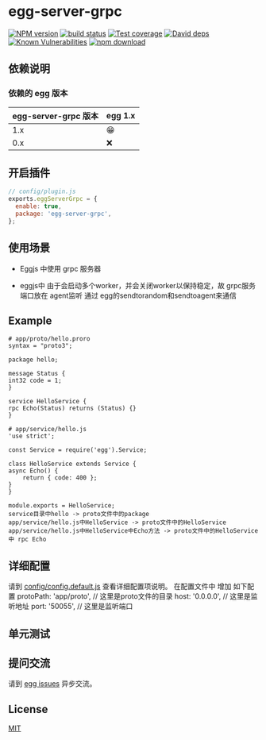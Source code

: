 # egg-server-grpc

[![NPM version][npm-image]][npm-url]
[![build status][travis-image]][travis-url]
[![Test coverage][codecov-image]][codecov-url]
[![David deps][david-image]][david-url]
[![Known Vulnerabilities][snyk-image]][snyk-url]
[![npm download][download-image]][download-url]

[npm-image]: https://github.com/surfaceyu/egg-server-grpc.svg?style=flat-square
[npm-url]: https://npmjs.org/package/egg-server-grpc
[travis-image]: https://github.com/surfaceyu/egg-server-grpc.svg?style=flat-square
[travis-url]: https://github.com/surfaceyu/egg-server-grpc
[codecov-image]: https://github.com/surfaceyu/egg-server-grpc.svg?style=flat-square
[codecov-url]: https://github.com/surfaceyu/egg-server-grpc?branch=master
[david-image]: https://github.com/surfaceyu/egg-server-grpc.svg?style=flat-square
[david-url]: https://github.com/surfaceyu/egg-server-grpc
[snyk-image]: https://github.com/surfaceyu/egg-server-grpc/badge.svg?style=flat-square
[snyk-url]: https://github.com/surfaceyu/egg-server-grpc
[download-image]: https://img.shields.io/npm/dm/egg-server-grpc.svg?style=flat-square
[download-url]: https://npmjs.org/package/egg-server-grpc

<!--
Description here.
-->

## 依赖说明

### 依赖的 egg 版本

egg-server-grpc 版本 | egg 1.x
--- | ---
1.x | 😁
0.x | ❌

## 开启插件

```js
// config/plugin.js
exports.eggServerGrpc = {
  enable: true,
  package: 'egg-server-grpc',
};
```

## 使用场景

- Eggjs 中使用 grpc 服务器

- eggjs中 由于会启动多个worker，并会关闭worker以保持稳定，故 grpc服务端口放在 agent监听
通过 egg的sendtorandom和sendtoagent来通信

## Example
    # app/proto/hello.proro
    syntax = "proto3";

    package hello;

    message Status {
    int32 code = 1;
    }

    service HelloService {
    rpc Echo(Status) returns (Status) {}
    }
    
    # app/service/hello.js
    'use strict';

    const Service = require('egg').Service;

    class HelloService extends Service {
    async Echo() {
        return { code: 400 };
    }
    }

    module.exports = HelloService;
    service目录中hello -> proto文件中的package
    app/service/hello.js中HelloService -> proto文件中的HelloService
    app/service/hello.js中HelloService中Echo方法 -> proto文件中的HelloService中 rpc Echo


## 详细配置

请到 [config/config.default.js](config/config.default.js) 查看详细配置项说明。
    在配置文件中 增加 如下配置
    protoPath: 'app/proto', // 这里是proto文件的目录
    host: '0.0.0.0',        // 这里是监听地址
    port: '50055',          // 这里是监听端口

## 单元测试

<!-- 描述如何在单元测试中使用此插件，例如 schedule 如何触发。无则省略。-->

## 提问交流

请到 [egg issues](https://github.com/surfaceyu/egg-server-grpc/issues) 异步交流。

## License

[MIT](LICENSE)
